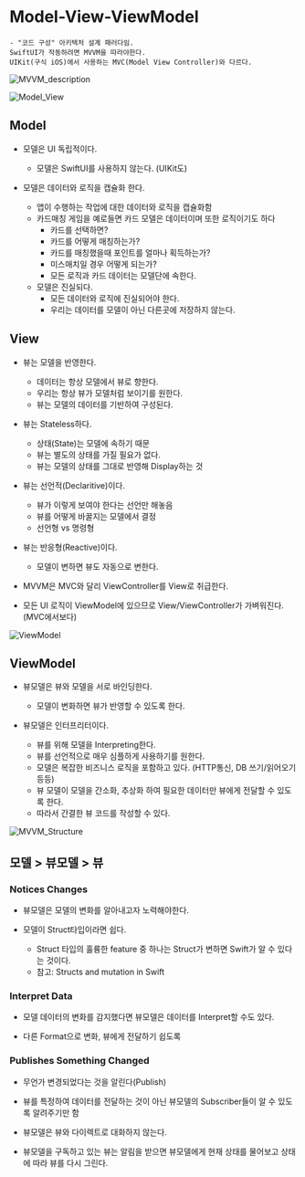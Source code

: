 # Model-View-ViewModel
    - "코드 구성" 아키텍처 설계 패러다임.
    SwiftUI가 작동하려면 MVVM을 따라야한다.
    UIKit(구식 iOS)에서 사용하는 MVC(Model View Controller)와 다르다.

![MVVM_description](./Image/MVVM_description.png)



![Model_View](./Image/Model_View.png)

## Model

- 모델은 UI 독립적이다.
    - 모델은 SwiftUI를 사용하지 않는다. (UIKit도)

- 모델은 데이터와 로직을 캡슐화 한다.
    - 앱이 수행하는 작업에 대한 데이터와 로직을 캡슐화함
    - 카드매칭 게임을 예로들면 카드 모델은 데이터이며 또한 로직이기도 하다
        - 카드를 선택하면?
        - 카드를 어떻게 매칭하는가?
        - 카드를 매칭했을때 포인트를 얼마나 획득하는가?
        - 미스매치일 경우 어떻게 되는가?
        - 모든 로직과 카드 데이터는 모델단에 속한다.
    - 모델은 진실되다.
        - 모든 데이터와 로직에 진실되어야 한다.
        - 우리는 데이터를 모델이 아닌 다른곳에 저장하지 않는다.

## View

- 뷰는 모델을 반영한다.
    - 데이터는 항상 모델에서 뷰로 향한다.
    - 우리는 항상 뷰가 모델처럼 보이기를 원한다.
    - 뷰는 모델의 데이터를 기반하여 구성된다.

- 뷰는 Stateless하다.
    - 상태(State)는 모델에 속하기 때문
    - 뷰는 별도의 상태를 가질 필요가 없다.
    - 뷰는 모델의 상태를 그대로 반영해 Display하는 것

- 뷰는 선언적(Declaritive)이다.
    - 뷰가 이렇게 보여야 한다는 선언만 해놓음
    - 뷰를 어떻게 바꿀지는 모델에서 결정
    - 선언형 vs 명령형

- 뷰는 반응형(Reactive)이다.
    - 모델이 변하면 뷰도 자동으로 변한다.

- MVVM은 MVC와 달리 ViewController를 View로 취급한다.
- 모든 UI 로직이 ViewModel에 있으므로 View/ViewController가 가벼워진다.(MVC에서보다)

![ViewModel](./Image/ViewModel.png)

## ViewModel

- 뷰모델은 뷰와 모델을 서로 바인딩한다.
    - 모델이 변화하면 뷰가 반영할 수 있도록 한다.
    
- 뷰모델은 인터프리터이다.
    - 뷰를 위해 모델을 Interpreting한다.
    - 뷰를 선언적으로 매우 심플하게 사용하기를 원한다.
    - 모델은 복잡한 비즈니스 로직을 포함하고 있다. (HTTP통신, DB 쓰기/읽어오기 등등)
    - 뷰 모델이 모델을 간소화, 추상화 하여 필요한 데이터만 뷰에게 전달할 수 있도록 한다.
    - 따라서 간결한 뷰 코드를 작성할 수 있다.


![MVVM_Structure](./Image/MVVM_Structure.png)

## 모델 > 뷰모델 > 뷰

### Notices Changes

- 뷰모델은 모델의 변화를 알아내고자 노력해야한다.

- 모델이 Struct타입이라면 쉽다.
    - Struct 타입의 훌륭한 feature 중 하나는 Struct가 변하면 Swift가 알 수 있다는 것이다.
    - 참고: Structs and mutation in Swift

### Interpret Data

- 모델 데이터의 변화를 감지했다면 뷰모델은 데이터를 Interpret할 수도 있다.

- 다른 Format으로 변화, 뷰에게 전달하기 쉽도록

### Publishes Something Changed

- 무언가 변경되었다는 것을 알린다(Publish)

- 뷰를 특정하여 데이터를 전달하는 것이 아닌 뷰모델의 Subscriber들이 알 수 있도록 알려주기만 함

- 뷰모델은 뷰와 다이렉트로 대화하지 않는다.

- 뷰모델을 구독하고 있는 뷰는 알림을 받으면 뷰모델에게 현재 상태를 물어보고 상태에 따라 뷰를 다시 그린다.
